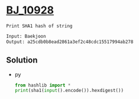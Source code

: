 # [BJ_10928](https://acmicpc.net/problem/10928)

```en
Print SHA1 hash of string
```

```txt
Input: Baekjoon
Output: a25cdb0b8ead2861a3ef2c48cdc15517994ab278
```

## Solution

* py

  ```py
  from hashlib import *
  print(sha1(input().encode()).hexdigest())
  ```

